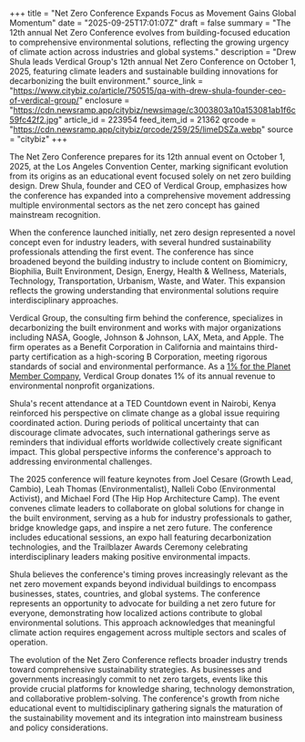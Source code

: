 +++
title = "Net Zero Conference Expands Focus as Movement Gains Global Momentum"
date = "2025-09-25T17:01:07Z"
draft = false
summary = "The 12th annual Net Zero Conference evolves from building-focused education to comprehensive environmental solutions, reflecting the growing urgency of climate action across industries and global systems."
description = "Drew Shula leads Verdical Group's 12th annual Net Zero Conference on October 1, 2025, featuring climate leaders and sustainable building innovations for decarbonizing the built environment."
source_link = "https://www.citybiz.co/article/750515/qa-with-drew-shula-founder-ceo-of-verdical-group/"
enclosure = "https://cdn.newsramp.app/citybiz/newsimage/c3003803a10a153081ab1f6c59fc42f2.jpg"
article_id = 223954
feed_item_id = 21362
qrcode = "https://cdn.newsramp.app/citybiz/qrcode/259/25/limeDSZa.webp"
source = "citybiz"
+++

<p>The Net Zero Conference prepares for its 12th annual event on October 1, 2025, at the Los Angeles Convention Center, marking significant evolution from its origins as an educational event focused solely on net zero building design. Drew Shula, founder and CEO of Verdical Group, emphasizes how the conference has expanded into a comprehensive movement addressing multiple environmental sectors as the net zero concept has gained mainstream recognition.</p><p>When the conference launched initially, net zero design represented a novel concept even for industry leaders, with several hundred sustainability professionals attending the first event. The conference has since broadened beyond the building industry to include content on Biomimicry, Biophilia, Built Environment, Design, Energy, Health & Wellness, Materials, Technology, Transportation, Urbanism, Waste, and Water. This expansion reflects the growing understanding that environmental solutions require interdisciplinary approaches.</p><p>Verdical Group, the consulting firm behind the conference, specializes in decarbonizing the built environment and works with major organizations including NASA, Google, Johnson & Johnson, LAX, Meta, and Apple. The firm operates as a Benefit Corporation in California and maintains third-party certification as a high-scoring B Corporation, meeting rigorous standards of social and environmental performance. As a <a href="https://www.onepercentfortheplanet.org" rel="nofollow" target="_blank">1% for the Planet Member Company</a>, Verdical Group donates 1% of its annual revenue to environmental nonprofit organizations.</p><p>Shula's recent attendance at a TED Countdown event in Nairobi, Kenya reinforced his perspective on climate change as a global issue requiring coordinated action. During periods of political uncertainty that can discourage climate advocates, such international gatherings serve as reminders that individual efforts worldwide collectively create significant impact. This global perspective informs the conference's approach to addressing environmental challenges.</p><p>The 2025 conference will feature keynotes from Joel Cesare (Growth Lead, Cambio), Leah Thomas (Environmentalist), Nalleli Cobo (Environmental Activist), and Michael Ford (The Hip Hop Architecture Camp). The event convenes climate leaders to collaborate on global solutions for change in the built environment, serving as a hub for industry professionals to gather, bridge knowledge gaps, and inspire a net zero future. The conference includes educational sessions, an expo hall featuring decarbonization technologies, and the Trailblazer Awards Ceremony celebrating interdisciplinary leaders making positive environmental impacts.</p><p>Shula believes the conference's timing proves increasingly relevant as the net zero movement expands beyond individual buildings to encompass businesses, states, countries, and global systems. The conference represents an opportunity to advocate for building a net zero future for everyone, demonstrating how localized actions contribute to global environmental solutions. This approach acknowledges that meaningful climate action requires engagement across multiple sectors and scales of operation.</p><p>The evolution of the Net Zero Conference reflects broader industry trends toward comprehensive sustainability strategies. As businesses and governments increasingly commit to net zero targets, events like this provide crucial platforms for knowledge sharing, technology demonstration, and collaborative problem-solving. The conference's growth from niche educational event to multidisciplinary gathering signals the maturation of the sustainability movement and its integration into mainstream business and policy considerations.</p>